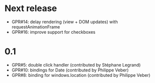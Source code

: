 Next release
============

- GPR#14: delay rendering (view + DOM updates) with requestAnimationFrame
- GPR#16: improve support for checkboxes

0.1
===

 - GPR#5: double click handler (contributed by Stéphane Legrand)
 - GPR#10: bindings for Date (contributed by Philippe Veber)
 - GPR#8: binding for windows.location (contributed by Philippe Veber)

<!-- Local Variables:  -->
<!-- coding: utf-8     -->
<!-- End:              -->
